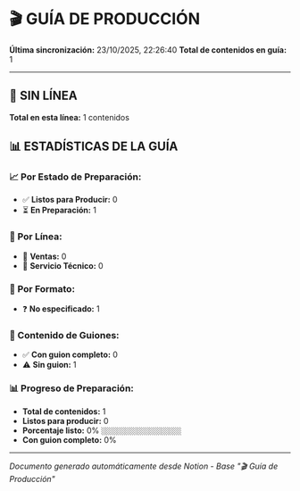 # 🎬 GUÍA DE PRODUCCIÓN

**Última sincronización:** 23/10/2025, 22:26:40
**Total de contenidos en guía:** 1

---

## 📍 SIN LÍNEA

**Total en esta línea:** 1 contenidos


## 📊 ESTADÍSTICAS DE LA GUÍA

### 📈 Por Estado de Preparación:
- ✅ **Listos para Producir:** 0
- ⏳ **En Preparación:** 1

### 🎯 Por Línea:
- 🛒 **Ventas:** 0
- 🔧 **Servicio Técnico:** 0

### 📱 Por Formato:
- ❓ **No especificado:** 1

### 📝 Contenido de Guiones:
- ✅ **Con guion completo:** 0
- ⚠️ **Sin guion:** 1

### 📊 Progreso de Preparación:
- **Total de contenidos:** 1
- **Listos para producir:** 0
- **Porcentaje listo:** 0% `░░░░░░░░░░░░░░░░░░░░`
- **Con guion completo:** 0%

---
*Documento generado automáticamente desde Notion - Base "🎬 Guía de Producción"*